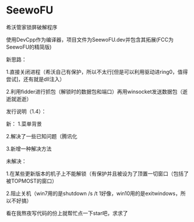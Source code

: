 # SeewoFU

希沃管家锁屏破解程序

使用DevCpp作为编译器，项目文件为SeewoFU.dev并包含其拓展(FCC为SeewoFU的精简版)

新思路：

1.直接关闭进程（希沃自己有保护，所以不太行[但是可以利用驱动进ring0，值得尝试]，还有就是dll注入）

2.利用fidder进行抓包（解锁时的数据包和端口）再用winsocket发送数据包（逝逝就逝逝）

发行说明（1.4）：

新：
1.菜单背景

2.解决了一些已知问题（腾讯化

3.新增一种解决方法

未解决：

1.在某些更新版本的机子上不能解锁（有保护并且被设为了顶置一切窗口（包括了被TOPMOST的窗口）

2.阻止关机（win7用的是shutdown /s /t 1好像，win10用的是exitwindows，所以不好搞）

看在我熬夜写代码的份上就帮忙点一下star吧，求求了

